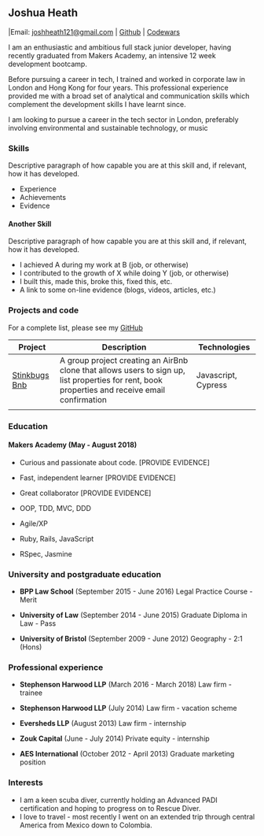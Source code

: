 ## Joshua Heath

|Email: joshheath121@gmail.com | [Github](https://github.com/joshheath) | [Codewars](https://www.codewars.com/users/joshheath)

I am an enthusiastic and ambitious full stack junior developer, having recently graduated from Makers Academy, an intensive 12 week development bootcamp.

Before pursuing a career in tech, I trained and worked in corporate law in London and Hong Kong for four years. This professional experience provided me with a broad set of analytical and communication skills which complement the development skills I have learnt since.

I am looking to pursue a career in the tech sector in London, preferably involving environmental and sustainable technology, or music

### Skills
Descriptive paragraph of how capable you are at this skill and, if relevant, how it has developed.
- Experience
- Achievements
- Evidence

#### Another Skill
Descriptive paragraph of how capable you are at this skill and, if relevant, how it has developed.

- I achieved A during my work at B (job, or otherwise)
- I contributed to the growth of X while doing Y (job, or otherwise)
- I built this, made this, broke this, fixed this, etc.
- A link to some on-line evidence (blogs, videos, articles, etc.)

### Projects and code

For a complete list, please see my [GitHub](https://github.com/joshheath) 

| Project   | Description | Technologies |
|---        |---         |---           |
| [Stinkbugs Bnb](https://github.com/joshheath/stinkbugs-bnb) | A group project creating an AirBnb clone that allows users to sign up, list properties for rent, book properties and receive email confirmation | Javascript, Cypress |
| | |


 
### Education
#### Makers Academy (May - August 2018)
- Curious and passionate about code. [PROVIDE EVIDENCE]
- Fast, independent learner [PROVIDE EVIDENCE]
- Great collaborator [PROVIDE EVIDENCE]

- OOP, TDD, MVC, DDD
- Agile/XP
- Ruby, Rails, JavaScript
- RSpec, Jasmine

### University and postgraduate education
- **BPP Law School** (September 2015 - June 2016)
Legal Practice Course - Merit

- **University of Law** (September 2014 - June 2015)
Graduate Diploma in Law - Pass

- **University of Bristol** (September 2009 - June 2012)
Geography - 2:1 (Hons)

### Professional experience
- **Stephenson Harwood LLP** (March 2016 - March 2018)
Law firm - trainee

- **Stephenson Harwood LLP** (July 2014)
Law firm - vacation scheme

- **Eversheds LLP** (August 2013)
Law firm - internship

- **Zouk Capital** (June - July 2014)
Private equity - internship

- **AES International** (October 2012 - April 2013)
Graduate marketing position

### Interests
- I am a keen scuba diver, currently holding an Advanced PADI certification and hoping to progress on to Rescue Diver.
- I love to travel - most recently I went on an extended trip through central America from Mexico down to Colombia.



